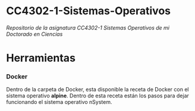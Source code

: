 # CC4302-1-Sistemas-Operativos
###### Repositorio de la asignatura CC4302-1 Sistemas Operativos de mi Doctorado en Ciencias

# Herramientas 


### Docker

Dentro de la carpeta de Docker, esta disponible la receta de Docker con el sistema operativo **alpine**. Dentro de esta receta están los pasos para dejar funcionando el sistema operativo nSystem. 

